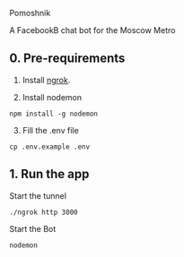 Pomoshnik

A FacebookB chat bot for the Moscow Metro

## 0. Pre-requirements

1. Install [ngrok](https://ngrok.com/).

2. Install nodemon
```
npm install -g nodemon
```
3. Fill the .env file
```
cp .env.example .env
```

## 1. Run the app
Start the tunnel
```
./ngrok http 3000
```
Start the Bot
```
nodemon
```
